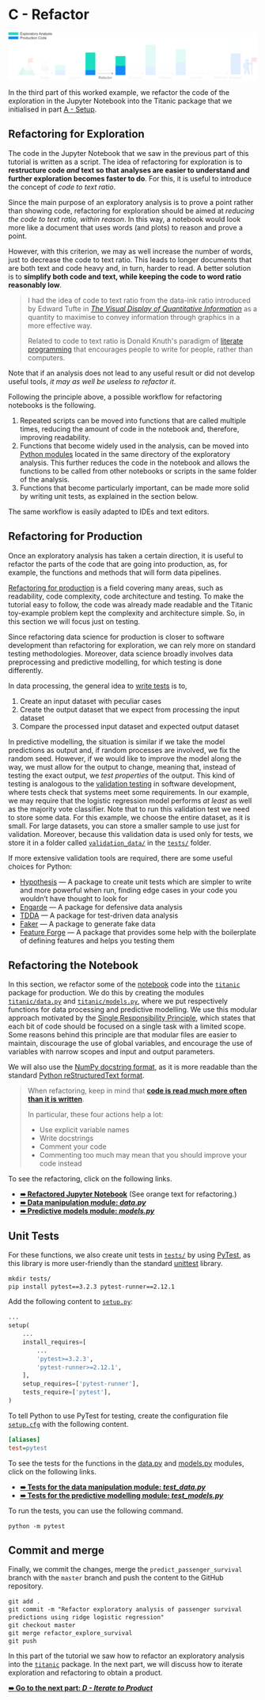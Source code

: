 # C - Refactor

![refactor](../../resources/refactor.png)

In the third part of this worked example, we refactor the code of the exploration in the Jupyter Notebook into the Titanic package that we initialised in part [A - Setup](../a-setup).

## Refactoring for Exploration

The code in the Jupyter Notebook that we saw in the previous part of this tutorial is written as a script. The idea of refactoring for exploration is to **restructure code _and_ text so that analyses are easier to understand and further exploration becomes faster to do**. For this, it is useful to introduce the concept of _code to text ratio_.

Since the main purpose of an exploratory analysis is to prove a point rather than showing code, refactoring for exploration should be aimed at _reducing the code to text ratio, within reason_. In this way, a notebook would look more like a document that uses words (and plots) to reason and prove a point.

However, with this criterion, we may as well increase the number of words, just to decrease the code to text ratio. This leads to longer documents that are both text and code heavy and, in turn, harder to read. A better solution is to **simplify both code and text, while keeping the code to word ratio reasonably low**.

> I had the idea of code to text ratio from the data-ink ratio introduced by Edward Tufte in [*The Visual Display of Quantitative Information*](https://www.edwardtufte.com/tufte/books_vdqi) as a quantity to maximise to convey information through graphics in a more effective way.
>
> Related to code to text ratio is Donald Knuth's paradigm of [literate programming](https://en.wikipedia.org/wiki/Literate_programming) that encourages people to write for people, rather than computers.

Note that if an analysis does not lead to any useful result or did not develop useful tools, _it may as well be useless to refactor it_.

Following the principle above, a possible workflow for refactoring notebooks is the following.

1. Repeated scripts can be moved into functions that are called multiple times, reducing the amount of code in the notebook and, therefore, improving readability.
2. Functions that become widely used in the analysis, can be moved into [Python modules](https://docs.python.org/3/tutorial/modules.html) located in the same directory of the exploratory analysis. This further reduces the code in the notebook and allows the functions to be called from other notebooks or scripts in the same folder of the analysis.
3. Functions that become particularly important, can be made more solid by writing unit tests, as explained in the section below.

The same workflow is easily adapted to IDEs and text editors.

## Refactoring for Production

Once an exploratory analysis has taken a certain direction, it is useful to refactor the parts of the code that are going into production, as, for example, the functions and methods that will form data pipelines.

[Refactoring for production](https://en.wikipedia.org/wiki/Code_refactoring) is a field covering many areas, such as readability, code complexity, code architecture and testing. To make the tutorial easy to follow, the code was already made readable and the Titanic toy-example problem kept the complexity and architecture simple. So, in this section we will focus just on testing.

Since refactoring data science for production is closer to software development than refactoring for exploration, we can rely more on standard testing methodologies. Moreover, data science broadly involves data preprocessing and predictive modelling, for which testing is done differently.

In data processing, the general idea to [write tests](https://pandas.pydata.org/pandas-docs/stable/contributing.html#test-driven-development-code-writing) is to,

1. Create an input dataset with peculiar cases
2. Create the output dataset that we expect from processing the input dataset
3. Compare the processed input dataset and expected output dataset


In predictive modelling, the situation is similar if we take the model predictions as output and, if random processes are involved, we fix the random seed. However, if we would like to improve the model along the way, we must allow for the output to change, meaning that, instead of testing the exact output, we *test properties* of the output. This kind of testing is analogous to the [validation testing](https://en.wikipedia.org/wiki/Software_verification_and_validation) in software development, where tests check that systems meet some requirements. In our example, we may require that the logistic regression model performs _at least_ as well as the majority vote classifier. Note that to run this validation test we need to store some data. For this example, we choose the entire dataset, as it is small. For large datasets, you can store a smaller sample to use just for validation. Moreover, because this validation data is used only for tests, we store it in a folder called [`validation_data/`](tests/validation_data) in the [`tests/`](tests/) folder. 

 If more extensive validation tools are required, there are some useful choices for Python:

- [Hypothesis](https://hypothesis.readthedocs.io) — A package to create unit tests which are simpler to write and more powerful when run, finding edge cases in your code you wouldn’t have thought to look for
- [Engarde](http://engarde.readthedocs.io/) — A package for defensive data analysis
- [TDDA](http://tdda.readthedocs.io/en/latest/) — A package for test-driven data analysis
- [Faker](https://faker.readthedocs.io) — A package to generate fake data
- [Feature Forge](https://feature-forge.readthedocs.io) — A package that provides some help with the boilerplate of defining features and helps you testing them

## Refactoring the Notebook

In this section, we refactor some of the [notebook](exploration/predict_survival_using_logistic_regression_with_sex_age_title/analysis.ipynb) code into the [`titanic`](titanic) package for production. We do this by creating the modules [`titanic/data.py`](titanic/data.py) and [`titanic/models.py`](titanic/models.py), where we put respectively functions for data processing and predictive modelling. We use this modular approach motivated by the [Single Responsibility Principle](https://en.wikipedia.org/wiki/Single_responsibility_principle), which states that each bit of code should be focused on a single task with a limited scope. Some reasons behind this principle are that modular files are easier to maintain, discourage the use of global variables, and encourage the use of  variables with narrow scopes and input and output parameters.

We will also use the [NumPy docstring format](https://github.com/numpy/numpy/blob/master/doc/HOWTO_DOCUMENT.rst.txt), as it is more readable than the standard [Python reStructuredText format](https://www.python.org/dev/peps/pep-0287/).

> When refactoring, keep in mind that [**code is read much more often than it is written**](https://www.python.org/dev/peps/pep-0008/#a-foolish-consistency-is-the-hobgoblin-of-little-minds).
>
> In particular, these four actions help a lot:
>
> - Use explicit variable names
> - Write docstrings
> - Comment your code
> - Commenting too much may mean that you should improve your code instead

To see the refactoring, click on the following links.

- [**➠   Refactored Jupyter Notebook**](exploration/predict_survival_using_logistic_regression_with_sex_age_title/analysis.ipynb) (See orange text for refactoring.)
- [**➠   Data manipulation module: *data.py***](titanic/data.py)
- [**➠   Predictive models module: *models.py***](titanic/models.py)

## Unit Tests

For these functions, we also create unit tests in [`tests/`](tests/) by using [PyTest](https://docs.pytest.org), as this library is more user-friendly than the standard [unittest](https://docs.python.org/3/library/unittest.html) library.

```shell
mkdir tests/
pip install pytest==3.2.3 pytest-runner==2.12.1
```

Add the following content to [`setup.py`](setup.py):

```python
...
setup(
	...
    install_requires=[
		...
        'pytest>=3.2.3',
        'pytest-runner>=2.12.1',
    ],
    setup_requires=['pytest-runner'],
    tests_require=['pytest'],
)
```

To tell Python to use PyTest for testing, create the configuration file [`setup.cfg`](setup.cfg) with the following content.

```ini
[aliases]
test=pytest
```

To see the tests for the functions in the [data.py](titanic/data.py) and [models.py](titanic/models.py) modules, click on the following links.

- [**➠   Tests for the data manipulation module: *test_data.py***](tests/test_data.py)
- [**➠   Tests for the predictive modelling module: *test_models.py***](tests/test_models.py)

To run the tests, you can use the following command.

```shell
python -m pytest
```

## Commit and merge

Finally, we commit the changes, merge the `predict_passenger_survival` branch with the `master` branch and push the content to the GitHub repository.

```shell
git add .
git commit -m "Refactor exploratory analysis of passenger survival predictions using ridge logistic regression"
git checkout master 
git merge refactor_explore_survival
git push
```

In this part of the tutorial we saw how to refactor an exploratory analysis into the [`titanic`](titanic) package. In the next part, we will discuss how to iterate exploration and refactoring to obtain a product.

[**➠   Go to the next part: *D - Iterate to Product***](../d-iterate_to_product)